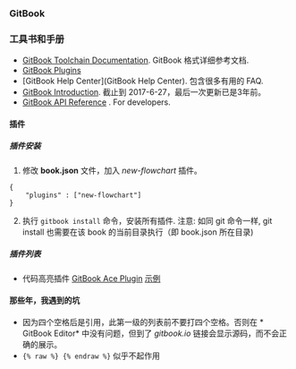 ### GitBook

### 工具书和手册
* [GitBook Toolchain Documentation](https://www.gitbook.com/book/gitbookio/docs-toolchain/details). GitBook 格式详细参考文档.
* [GitBook Plugins](https://plugins.gitbook.com/)
* [GitBook Help Center](GitBook Help Center). 包含很多有用的 FAQ.
* [GitBook Introduction](https://mlewistw.gitbooks.io/gitbook-introduction/content/). 截止到 2017-6-27，最后一次更新已是3年前。
* [GitBook API Reference](https://developer.gitbook.com/) . For developers.

#### 插件

##### 插件安装
1. 修改 **book.json** 文件，加入 *new-flowchart* 插件。
```
{
    "plugins" : ["new-flowchart"]
}
```
2. 执行 `gitbook install` 命令，安装所有插件. 注意: 如同 git 命令一样, git install 也需要在该 book 的当前目录执行（即 book.json 所在目录)

##### 插件列表
* 代码高亮插件 [GitBook Ace Plugin](https://github.com/ymcatar/gitbook-plugin-ace "Ace") [示例](https://ymcatar.gitbooks.io/gitbook-test/content/testing_ace.html)




#### 那些年，我遇到的坑
* 因为四个空格后是引用，此第一级的列表前不要打四个空格。否则在 * GitBook Editor* 中没有问题，但到了 *gitbook.io* 链接会显示源码，而不会正确的展示。
* `{% raw %} {% endraw %}` 似乎不起作用
    
